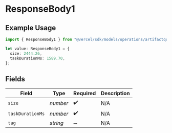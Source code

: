 # ResponseBody1

## Example Usage

```typescript
import { ResponseBody1 } from "@vercel/sdk/models/operations/artifactquery.js";

let value: ResponseBody1 = {
  size: 2444.26,
  taskDurationMs: 1589.70,
};
```

## Fields

| Field              | Type               | Required           | Description        |
| ------------------ | ------------------ | ------------------ | ------------------ |
| `size`             | *number*           | :heavy_check_mark: | N/A                |
| `taskDurationMs`   | *number*           | :heavy_check_mark: | N/A                |
| `tag`              | *string*           | :heavy_minus_sign: | N/A                |